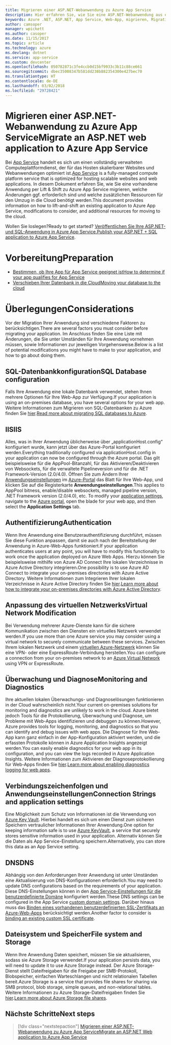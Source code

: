 ```yaml
---
title: Migrieren einer ASP.NET-Webanwendung zu Azure App Service
description: Hier erfahren Sie, wie Sie eine ASP.NET-Webanwendung aus einer lokalen Umgebung zu Azure App Service migrieren.
keywords: Azure .NET, ASP.NET, App Service, Web-App, migrieren, Migration
author: camsoper
manager: wpickett
ms.author: casoper
ms.date: 11/15/2017
ms.topic: article
ms.technology: azure
ms.devlang: dotnet
ms.service: app-service
ms.custom: devcenter
ms.openlocfilehash: 050782871c3fe4ccb0d15bf9933c3b11c88ce661
ms.sourcegitcommit: dbec35008347b581dd238b882354300e427bec70
ms.translationtype: HT
ms.contentlocale: de-DE
ms.lasthandoff: 03/02/2018
ms.locfileid: "29728421"
---
```

# <a name="migrate-an-aspnet-web-application-to-azure-app-service"></a><span data-ttu-id="89522-104">Migrieren einer ASP.NET-Webanwendung zu Azure App Service</span><span class="sxs-lookup"><span data-stu-id="89522-104">Migrate an ASP.NET web application to Azure App Service</span></span>

<span data-ttu-id="89522-105">Bei [App Service](https://docs.microsoft.com/azure/app-service/app-service-web-overview#why-use-web-apps) handelt es sich um einen vollständig verwalteten Computeplattformdienst, der für das Hosten skalierbarer Websites und Webanwendungen optimiert ist.</span><span class="sxs-lookup"><span data-stu-id="89522-105">[App Service](https://docs.microsoft.com/azure/app-service/app-service-web-overview#why-use-web-apps) is a fully-managed compute platform service that is optimized for hosting scalable websites and web applications.</span></span> <span data-ttu-id="89522-106">In diesem Dokument erfahren Sie, wie Sie eine vorhandene Anwendung per Lift & Shift zu Azure App Service migrieren, welche Änderungen ggf. erforderlich sind und welche zusätzlichen Ressourcen für den Umzug in die Cloud benötigt werden.</span><span class="sxs-lookup"><span data-stu-id="89522-106">This document provides information on how to lift-and-shift an existing application to Azure App Service, modifications to consider, and additional resources for moving to the cloud.</span></span>

<span data-ttu-id="89522-107">Wollen Sie loslegen?</span><span class="sxs-lookup"><span data-stu-id="89522-107">Ready to get started?</span></span> <span data-ttu-id="89522-108">[Veröffentlichen Sie Ihre ASP.NET- und SQL-Anwendung in Azure App Service.](https://go.microsoft.com/fwlink/?linkid=863214)</span><span class="sxs-lookup"><span data-stu-id="89522-108">[Publish your ASP.NET + SQL application to Azure App Service](https://go.microsoft.com/fwlink/?linkid=863214).</span></span>

# <a name="preparation"></a><span data-ttu-id="89522-109">Vorbereitung</span><span class="sxs-lookup"><span data-stu-id="89522-109">Preparation</span></span>   
* [<span data-ttu-id="89522-110">Bestimmen, ob Ihre App für App Service geeignet ist</span><span class="sxs-lookup"><span data-stu-id="89522-110">How to determine if your app qualifies for App Service</span></span>](https://azure.microsoft.com/downloads/migration-assistant/)
* [<span data-ttu-id="89522-111">Verschieben Ihrer Datenbank in die Cloud</span><span class="sxs-lookup"><span data-stu-id="89522-111">Moving your database to the cloud</span></span>](https://go.microsoft.com/fwlink/?linkid=863217)

# <a name="considerations"></a><span data-ttu-id="89522-112">Überlegungen</span><span class="sxs-lookup"><span data-stu-id="89522-112">Considerations</span></span>
<span data-ttu-id="89522-113">Vor der Migration Ihrer Anwendung sind verschiedene Faktoren zu berücksichtigen.</span><span class="sxs-lookup"><span data-stu-id="89522-113">There are several factors you must consider before migrating your application.</span></span> <span data-ttu-id="89522-114">Im Anschluss finden Sie eine Liste mit Änderungen, die Sie unter Umständen für Ihre Anwendung vornehmen müssen, sowie Informationen zur jeweiligen Vorgehensweise.</span><span class="sxs-lookup"><span data-stu-id="89522-114">Below is a list of potential modifications you might have to make to your application, and how to go about doing them.</span></span>

## <a name="sql-database-configuration"></a><span data-ttu-id="89522-115">SQL-Datenbankkonfiguration</span><span class="sxs-lookup"><span data-stu-id="89522-115">SQL Database configuration</span></span>
<span data-ttu-id="89522-116">Falls Ihre Anwendung eine lokale Datenbank verwendet, stehen Ihnen mehrere Optionen für Ihre Web-App zur Verfügung.</span><span class="sxs-lookup"><span data-stu-id="89522-116">If your application is using an on-premises database, you have several options for your web app.</span></span> <span data-ttu-id="89522-117">Weitere Informationen zum Migrieren von SQL-Datenbanken zu Azure finden Sie [hier](https://go.microsoft.com/fwlink/?linkid=863217).</span><span class="sxs-lookup"><span data-stu-id="89522-117">[Read more about migrating SQL databases to Azure](https://go.microsoft.com/fwlink/?linkid=863217).</span></span>

## <a name="iis"></a><span data-ttu-id="89522-118">IIS</span><span class="sxs-lookup"><span data-stu-id="89522-118">IIS</span></span>
<span data-ttu-id="89522-119">Alles, was in Ihrer Anwendung üblicherweise über „applicationHost.config“ konfiguriert wurde, kann jetzt über das Azure-Portal konfiguriert werden.</span><span class="sxs-lookup"><span data-stu-id="89522-119">Everything traditionally configured via applicationHost.config in your application can now be configured through the Azure portal.</span></span> <span data-ttu-id="89522-120">Das gilt beispielsweise für die AppPool-Bitanzahl, für das Aktivieren/Deaktivieren von Websockets, für die verwaltete Pipelineversion und für die .NET Framework-Version (2.0/4.0). Öffnen Sie zum Ändern Ihrer [Anwendungseinstellungen](https://docs.microsoft.com/azure/app-service/web-sites-configure) im [Azure-Portal](https://portal.azure.com) das Blatt für Ihre Web-App, und klicken Sie auf die Registerkarte **Anwendungseinstellungen**.</span><span class="sxs-lookup"><span data-stu-id="89522-120">This applies to AppPool bitness, enable/disable websockets, managed pipeline version, .NET Framework version (2.0/4.0), etc. To modify your [application settings](https://docs.microsoft.com/azure/app-service/web-sites-configure), navigate to the [Azure portal](https://portal.azure.com), open the blade for your web app, and then select the **Application Settings** tab.</span></span>

## <a name="authentication"></a><span data-ttu-id="89522-121">Authentifizierung</span><span class="sxs-lookup"><span data-stu-id="89522-121">Authentication</span></span>
<span data-ttu-id="89522-122">Wenn Ihre Anwendung eine Benutzerauthentifizierung durchführt, müssen Sie diese Funktion anpassen, damit sie auch nach der Bereitstellung der Anwendung in Azure-Web-Apps funktioniert.</span><span class="sxs-lookup"><span data-stu-id="89522-122">If your application authenticates users at any point, you will have to modify this functionality to work once the application deployed on Azure Web Apps.</span></span> <span data-ttu-id="89522-123">Hierzu können Sie beispielsweise mithilfe von Azure AD Connect Ihre lokalen Verzeichnisse in Azure Active Directory integrieren.</span><span class="sxs-lookup"><span data-stu-id="89522-123">One possibility is to use Azure AD Connect to integrate your on-premises directories with Azure Active Directory.</span></span> <span data-ttu-id="89522-124">Weitere Informationen zum Integrieren Ihrer lokalen Verzeichnisse in Azure Active Directory finden Sie [hier](https://docs.microsoft.com/azure/active-directory/connect/active-directory-aadconnect).</span><span class="sxs-lookup"><span data-stu-id="89522-124">[Learn more about how to integrate your on-premises directories with Azure Active Directory](https://docs.microsoft.com/azure/active-directory/connect/active-directory-aadconnect).</span></span>

## <a name="virtual-network-modification"></a><span data-ttu-id="89522-125">Anpassung des virtuellen Netzwerks</span><span class="sxs-lookup"><span data-stu-id="89522-125">Virtual Network Modification</span></span>
<span data-ttu-id="89522-126">Bei Verwendung mehrerer Azure-Dienste kann für die sichere Kommunikation zwischen den Diensten ein virtuelles Netzwerk verwendet werden.</span><span class="sxs-lookup"><span data-stu-id="89522-126">If you use more than one Azure service you may consider using a virtual network to securely communicate between these services.</span></span> <span data-ttu-id="89522-127">Zwischen Ihrem lokalen Netzwerk und einem [virtuellen Azure-Netzwerk](https://docs.microsoft.com/azure/app-service/web-sites-integrate-with-vnet) können Sie eine VPN- oder eine ExpressRoute-Verbindung herstellen.</span><span class="sxs-lookup"><span data-stu-id="89522-127">You can configure a connection from your on-premises network to an [Azure Virtual Network](https://docs.microsoft.com/azure/app-service/web-sites-integrate-with-vnet) using VPN or ExpressRoute.</span></span>

## <a name="monitoring-and-diagnostics"></a><span data-ttu-id="89522-128">Überwachung und Diagnose</span><span class="sxs-lookup"><span data-stu-id="89522-128">Monitoring and Diagnostics</span></span>
<span data-ttu-id="89522-129">Ihre aktuellen lokalen Überwachungs- und Diagnoselösungen funktionieren in der Cloud wahrscheinlich nicht.</span><span class="sxs-lookup"><span data-stu-id="89522-129">Your current on-premises solutions for monitoring and diagnostics are unlikely to work in the cloud.</span></span> <span data-ttu-id="89522-130">Azure bietet jedoch Tools für die Protokollierung, Überwachung und Diagnose, um Probleme mit Web-Apps identifizieren und debuggen zu können.</span><span class="sxs-lookup"><span data-stu-id="89522-130">However, Azure provides tools for logging, monitoring, and diagnostics so that you can identify and debug issues with web apps.</span></span> <span data-ttu-id="89522-131">Die Diagnose für Ihre Web-App kann ganz einfach in der App-Konfiguration aktiviert werden, und die erfassten Protokolle können in Azure Application Insights angezeigt werden.</span><span class="sxs-lookup"><span data-stu-id="89522-131">You can easily enable diagnostics for your web app in its configuration, and you can view the logs recorded in Azure Application Insights.</span></span> <span data-ttu-id="89522-132">Weitere Informationen zum Aktivieren der Diagnoseprotokollierung für Web-Apps finden Sie [hier](https://docs.microsoft.com/azure/app-service/web-sites-enable-diagnostic-log).</span><span class="sxs-lookup"><span data-stu-id="89522-132">[Learn more about enabling diagnostics logging for web apps](https://docs.microsoft.com/azure/app-service/web-sites-enable-diagnostic-log).</span></span>

## <a name="connection-strings-and-application-settings"></a><span data-ttu-id="89522-133">Verbindungszeichenfolgen und Anwendungseinstellungen</span><span class="sxs-lookup"><span data-stu-id="89522-133">Connection Strings and application settings</span></span>
<span data-ttu-id="89522-134">Eine Möglichkeit zum Schutz von Informationen ist die Verwendung von [Azure Key Vault](https://docs.microsoft.com/azure/key-vault/). Hierbei handelt es sich um einen Dienst zum sicheren Speichern vertraulicher Informationen Ihrer Anwendung.</span><span class="sxs-lookup"><span data-stu-id="89522-134">One option for keeping information safe is to use [Azure KeyVault](https://docs.microsoft.com/azure/key-vault/), a service that securely stores sensitive information used in your application.</span></span> <span data-ttu-id="89522-135">Alternativ können Sie die Daten als App Service-Einstellung speichern.</span><span class="sxs-lookup"><span data-stu-id="89522-135">Alternatively, you can store this data as an App Service setting.</span></span>

## <a name="dns"></a><span data-ttu-id="89522-136">DNS</span><span class="sxs-lookup"><span data-stu-id="89522-136">DNS</span></span>
<span data-ttu-id="89522-137">Abhängig von den Anforderungen Ihrer Anwendung ist unter Umständen eine Aktualisierung von DNS-Konfigurationen erforderlich.</span><span class="sxs-lookup"><span data-stu-id="89522-137">You may need to update DNS configurations based on the requirements of your application.</span></span> <span data-ttu-id="89522-138">Diese DNS-Einstellungen können in den [App Service-Einstellungen für die benutzerdefinierte Domäne](https://docs.microsoft.com/azure/app-service/app-service-web-tutorial-custom-domain) konfiguriert werden.</span><span class="sxs-lookup"><span data-stu-id="89522-138">These DNS settings can be configured in the App Service [custom domain settings](https://docs.microsoft.com/azure/app-service/app-service-web-tutorial-custom-domain).</span></span> <span data-ttu-id="89522-139">Darüber hinaus muss das [Binden eines vorhandenen benutzerdefinierten SSL-Zertifikats an Azure-Web-Apps](https://docs.microsoft.com/azure/app-service/app-service-web-tutorial-custom-ssl) berücksichtigt werden.</span><span class="sxs-lookup"><span data-stu-id="89522-139">Another factor to consider is [binding an existing custom SSL certificate](https://docs.microsoft.com/azure/app-service/app-service-web-tutorial-custom-ssl).</span></span>

## <a name="file-system-and-storage"></a><span data-ttu-id="89522-140">Dateisystem und Speicher</span><span class="sxs-lookup"><span data-stu-id="89522-140">File system and Storage</span></span>
<span data-ttu-id="89522-141">Wenn Ihre Anwendung Daten speichert, müssen Sie sie aktualisieren, sodass sie Azure Storage verwendet.</span><span class="sxs-lookup"><span data-stu-id="89522-141">If your application persists data, you will need to update it to use Azure Storage instead.</span></span> <span data-ttu-id="89522-142">Der Azure Storage-Dienst stellt Dateifreigaben für die Freigabe per SMB-Protokoll, Blobspeicher, einfachen Warteschlangen und nicht relationalen Tabellen bereit.</span><span class="sxs-lookup"><span data-stu-id="89522-142">Azure Storage is a service that provides file shares for sharing via SMB protocol, blob storage, simple queues, and non-relational tables.</span></span> <span data-ttu-id="89522-143">Weitere Informationen zu Azure Storage-Dateifreigaben finden Sie [hier](https://docs.microsoft.com/azure/storage/files/storage-files-introduction).</span><span class="sxs-lookup"><span data-stu-id="89522-143">[Learn more about Azure Storage file shares](https://docs.microsoft.com/azure/storage/files/storage-files-introduction).</span></span>

## <a name="next-steps"></a><span data-ttu-id="89522-144">Nächste Schritte</span><span class="sxs-lookup"><span data-stu-id="89522-144">Next steps</span></span>

> [!div class="nextstepaction"]
> [<span data-ttu-id="89522-145">Migrieren einer ASP.NET-Webanwendung zu Azure App Service</span><span class="sxs-lookup"><span data-stu-id="89522-145">Migrate an ASP.NET Web application to Azure App Service</span></span>](https://aka.ms/azure-webapp-migrate)
